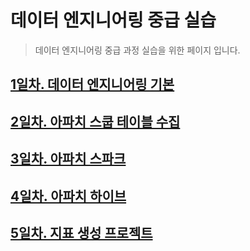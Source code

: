 # 데이터 엔지니어링 중급 실습

> 데이터 엔지니어링 중급 과정 실습을 위한 페이지 입니다.

## [1일차. 데이터 엔지니어링 기본](https://github.com/psyoblade/data-engineer-intermediate-training/tree/master/day1/README.md)

## [2일차. 아파치 스쿱 테이블 수집](https://github.com/psyoblade/data-engineer-intermediate-training/tree/master/day2/README.md)
        
## [3일차. 아파치 스파크](https://github.com/psyoblade/data-engineer-intermediate-training/tree/master/day3/README.md)

## [4일차. 아파치 하이브](https://github.com/psyoblade/data-engineer-intermediate-training/tree/master/day4/README.md)
        
## [5일차. 지표 생성 프로젝트](https://github.com/psyoblade/data-engineer-intermediate-training/tree/master/day5/README.md)

